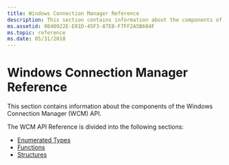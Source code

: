 ```yaml
---
title: Windows Connection Manager Reference
description: This section contains information about the components of the Windows Connection Manager (WCM) API.
ms.assetid: 9840922E-E01D-45F3-87EB-F7FF2A5B684F
ms.topic: reference
ms.date: 05/31/2018
---
```


# Windows Connection Manager Reference

This section contains information about the components of the Windows Connection Manager (WCM) API.

The WCM API Reference is divided into the following sections:

-   [Enumerated Types](wcm-enumerated-types.md)
-   [Functions](wcm-functions.md)
-   [Structures](wcm-structures.md)

 

 





